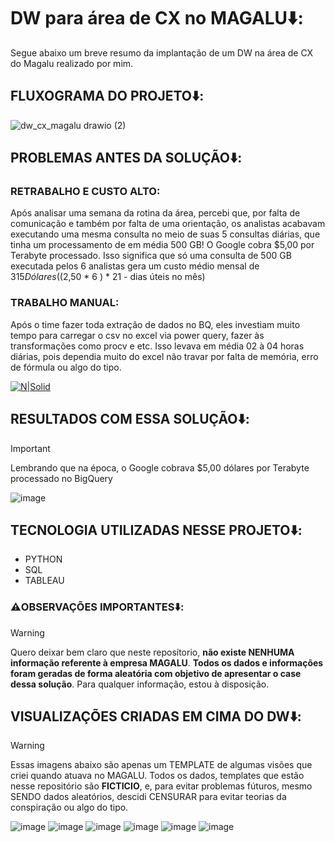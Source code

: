 # **DW para área de CX no MAGALU**⬇️:
Segue abaixo um breve resumo da implantação de um DW na área de CX do Magalu realizado por mim.

## **FLUXOGRAMA DO PROJETO**⬇️:
![dw_cx_magalu drawio (2)](https://github.com/user-attachments/assets/61d8b611-8a7e-48a6-bca0-b04350b51ce7)


## **PROBLEMAS ANTES DA SOLUÇÃO**⬇️:

### **RETRABALHO E CUSTO ALTO**: 
Após analisar uma semana da rotina da área, percebi que, por falta de comunicação e também por falta de uma orientação, os analistas acabavam executando uma mesma consulta no meio de suas 5 consultas diárias, que tinha um processamento de em média 500 GB! O Google cobra $5,00 por Terabyte processado. Isso significa que só uma consulta de 500 GB executada pelos 6 analistas gera um custo médio mensal de $315 Dólares (($2,50 * 6 ) * 21 - dias úteis no mês) 

### **TRABALHO MANUAL**:
Após o time fazer toda extração de dados no BQ, eles investiam muito tempo para carregar o csv no excel via power query, fazer às transformações como procv e etc. Isso levava em média 02 à 04 horas diárias, pois dependia muito do excel não travar por falta de memória, erro de fórmula ou algo do tipo.

[![N|Solid](https://filestore.community.support.microsoft.com/api/images/9ccf9577-9d29-4fdb-9d49-c5ae0c5cd8da)](https://nodesource.com/products/nsolid)

## **RESULTADOS COM ESSA SOLUÇÃO**⬇️:
> [!IMPORTANT]
> Lembrando que na época, o Google cobrava $5,00 dólares por Terabyte processado no BigQuery

![image](https://github.com/user-attachments/assets/4e748b3c-41ce-4371-ac9c-b706433cd417)

## **TECNOLOGIA UTILIZADAS NESSE PROJETO**⬇️:
* PYTHON
* SQL
* TABLEAU

### ⚠️**OBSERVAÇÕES IMPORTANTES️**⬇️:
> [!WARNING]
> Quero deixar bem claro que neste reposítorio, **não existe NENHUMA informação referente à empresa MAGALU**. **Todos os dados e informações foram geradas de forma aleatória com objetivo de apresentar o case dessa solução**. Para qualquer informação, estou à disposição.

## **VISUALIZAÇÕES CRIADAS EM CIMA DO DW**⬇️:
> [!WARNING]
> Essas imagens abaixo são apenas um TEMPLATE de algumas visões que criei quando atuava no MAGALU. Todos os dados, templates que estão nesse repositório são **FICTICIO**, e, para evitar problemas fúturos, mesmo SENDO dados aleatórios, descidi CENSURAR para evitar teorias da conspiração ou algo do tipo.

![image](https://user-images.githubusercontent.com/78058494/230523054-7d14b938-ef14-45e0-8907-20ce4f33bcca.png)
![image](https://user-images.githubusercontent.com/78058494/230523877-8d6515a7-b1a7-492c-9e24-5ba202fffdf4.png)
![image](https://github.com/user-attachments/assets/169f50a0-cc53-498c-be7f-d7b298410263)
![image](https://github.com/user-attachments/assets/cf5d7bf8-d4b9-48ba-8bf6-8af18d7b3bf8)
![image](https://github.com/user-attachments/assets/3e7edfe0-45c6-431f-98e6-dd63c6087e03)
![image](https://github.com/user-attachments/assets/ffac8c31-95cb-40bb-9678-3da85489552a)
